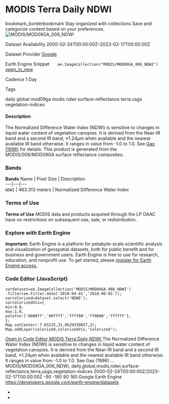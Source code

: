  
#  MODIS Terra Daily NDWI 
bookmark_borderbookmark Stay organized with collections  Save and categorize content based on your preferences. 
![MODIS/MOD09GA_006_NDWI](https://developers.google.com/earth-engine/datasets/images/MODIS/MODIS_MOD09GA_006_NDWI_sample.png) 

Dataset Availability
    2000-02-24T00:00:00Z–2023-02-17T00:00:00Z 

Dataset Provider
     [ Google ](https://earthengine.google.com/) 

Earth Engine Snippet
     `    ee.ImageCollection("MODIS/MOD09GA_006_NDWI")   ` [ open_in_new ](https://code.earthengine.google.com/?scriptPath=Examples:Datasets/MODIS/MODIS_MOD09GA_006_NDWI) 

Cadence
    1 Day 

Tags
    
daily
global
mod09ga
modis
ndwi
surface-reflectance
terra
usgs
vegetation-indices
#### Description
The Normalized Difference Water Index (NDWI) is sensitive to changes in liquid water content of vegetation canopies. It is derived from the Near-IR band and a second IR band, ≈1.24μm when available and the nearest available IR band otherwise. It ranges in value from -1.0 to 1.0. See [Gao (1996)](https://www.sciencedirect.com/science/article/pii/S0034425796000673) for details. This product is generated from the MODIS/006/MOD09GA surface reflectance composites.
### Bands
**Bands**
Name | Pixel Size | Description  
---|---|---  
`NDWI` |  463.313 meters  | Normalized Difference Water Index  
### Terms of Use
**Terms of Use**
MODIS data and products acquired through the LP DAAC have no restrictions on subsequent use, sale, or redistribution.
### Explore with Earth Engine
**Important:** Earth Engine is a platform for petabyte-scale scientific analysis and visualization of geospatial datasets, both for public benefit and for business and government users. Earth Engine is free to use for research, education, and nonprofit use. To get started, please [register for Earth Engine access.](https://console.cloud.google.com/earth-engine)
### Code Editor (JavaScript)
```
vardataset=ee.ImageCollection('MODIS/MOD09GA_006_NDWI')
.filter(ee.Filter.date('2018-04-01','2018-06-01'));
varcolorized=dataset.select('NDWI');
varcolorizedVis={
min:0.0,
max:1.0,
palette:['0000ff','00ffff','ffff00','ff0000','ffffff'],
};
Map.setCenter(-7.03125,31.0529339857,2);
Map.addLayer(colorized,colorizedVis,'Colorized');
```
[ Open in Code Editor ](https://code.earthengine.google.com/?scriptPath=Examples:Datasets/MODIS/MODIS_MOD09GA_006_NDWI)
[ MODIS Terra Daily NDWI ](https://developers.google.com/earth-engine/datasets/catalog/MODIS_MOD09GA_006_NDWI)
The Normalized Difference Water Index (NDWI) is sensitive to changes in liquid water content of vegetation canopies. It is derived from the Near-IR band and a second IR band, ≈1.24μm when available and the nearest available IR band otherwise. It ranges in value from -1.0 to 1.0. See Gao (1996) …
MODIS/MOD09GA_006_NDWI, daily,global,modis,ndwi,surface-reflectance,terra,usgs,vegetation-indices 
2000-02-24T00:00:00Z/2023-02-17T00:00:00Z
-90 -180 90 180 
Google Earth Engine
https://developers.google.com/earth-engine/datasets
  * [ ](https://doi.org/https://earthengine.google.com/)
  * [ ](https://doi.org/https://developers.google.com/earth-engine/datasets/catalog/MODIS_MOD09GA_006_NDWI)


